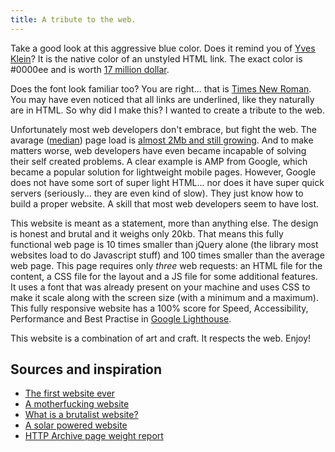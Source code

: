 ```yaml
---
title: A tribute to the web.
---
```


Take a good look at this aggressive blue color. Does it remind you of [Yves Klein](https://nl.wikipedia.org/wiki/Yves_Klein)? It is the native color of an unstyled HTML link. The exact color is #0000ee and is worth [17 million dollar](https://www.widewalls.ch/yves-klein-paintings-top-auction/ikb-1/). 

Does the font look familiar too? You are right... that is [Times New Roman](https://en.wikipedia.org/wiki/Times_New_Roman). You may have even noticed that all links are underlined, like they naturally are in HTML. So why did I make this? I wanted to create a tribute to the web.

Unfortunately most web developers don't embrace, but fight the web. The avarage ([median](https://www.igvita.com/2016/01/12/the-average-page-is-a-myth/)) page load is [almost 2Mb and still growing](https://httparchive.org/reports/page-weight). And to make matters worse, web developers have even became incapable of solving their self created problems. A clear example is AMP from Google, which became a popular solution for lightweight mobile pages. However, Google does not have some sort of super light HTML... nor does it have super quick servers (seriously... they are even kind of slow). They just know how to build a proper website. A skill that most web developers seem to have lost.

This website is meant as a statement, more than anything else. The design is honest and brutal and it weighs only 20kb. That means this fully functional web page is 10 times smaller than jQuery alone (the library most websites load to do Javascript stuff) and 100 times smaller than the average web page. This page requires only *three* web requests: an HTML file for the content, a CSS file for the layout and a JS file for some additional features. It uses a font that was already present on your machine and uses CSS to make it scale along with the screen size (with a minimum and a maximum). This fully responsive website has a 100% score for Speed, Accessibility, Performance and Best Practise in [Google Lighthouse](https://web.dev).

This website is a combination of art and craft. It respects the web. Enjoy!

## Sources and inspiration

- [The first website ever](http://info.cern.ch/hypertext/WWW/TheProject.html)
- [A motherfucking website](https://motherfuckingwebsite.com)
- [What is a brutalist website?](https://trydesignlab.com/blog/brutalist-websites-5-things-designers-learn-brutalism/)
- [A solar powered website](https://solar.lowtechmagazine.com/power.html)
- [HTTP Archive page weight report](https://httparchive.org/reports/page-weight)